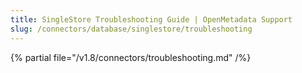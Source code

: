```yaml
---
title: SingleStore Troubleshooting Guide | OpenMetadata Support
slug: /connectors/database/singlestore/troubleshooting
---
```


{% partial file="/v1.8/connectors/troubleshooting.md" /%}
